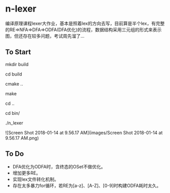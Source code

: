 # n-lexer
编译原理课程lexer大作业，基本是照着lex的方向去写，目前算是半个lex，有完整的RE=>NFA=>DFA=>ODFA(DFA优化)的流程，数据结构采用三元组的形式来表示图，但还存在较多问题，考试周先溜了...

## To Start

mkdir build

cd build

cmake ..

make

cd ..

cd bin/

./n_lexer

![Screen Shot 2018-01-14 at 9.56.17 AM](images/Screen Shot 2018-01-14 at 9.56.17 AM.png)

## To Do

* DFA优化为ODFA时，含终态的OSet不做优化。
* 增加更多RE。
* 实现lex文件转化机制。
* 存在太多暴力for循环，若RE为[a-z]、[A-Z]、[0-9]时构建ODFA耗时太久。